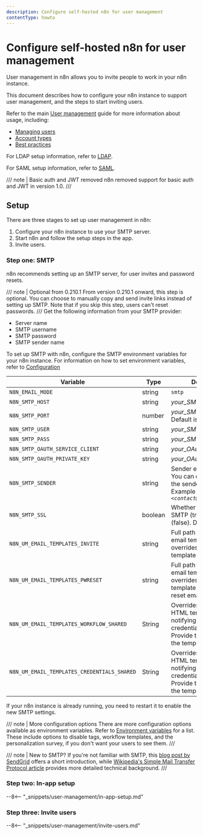 ```yaml
---
description: Configure self-hosted n8n for user management
contentType: howto
---
```


# Configure self-hosted n8n for user management

User management in n8n allows you to invite people to work in your n8n instance. 

This document describes how to configure your n8n instance to support user management, and the steps to start inviting users.

Refer to the main [User management](/user-management/) guide for more information about usage, including:

* [Managing users](/user-management/manage-users/)
* [Account types](/user-management/account-types/)
* [Best practices](/user-management/best-practices/)

For LDAP setup information, refer to [LDAP](/user-management/ldap/).

For SAML setup information, refer to [SAML](/user-management/saml/).

/// note | Basic auth and JWT removed
n8n removed support for basic auth and JWT in version 1.0.
///
## Setup

There are three stages to set up user management in n8n:

1. Configure your n8n instance to use your SMTP server.
2. Start n8n and follow the setup steps in the app.
3. Invite users.

### Step one: SMTP

n8n recommends setting up an SMTP server, for user invites and password resets. 

/// note | Optional from 0.210.1
From version 0.210.1 onward, this step is optional. You can choose to manually copy and send invite links instead of setting up SMTP. Note that if you skip this step, users can't reset passwords.
///
Get the following information from your SMTP provider:

* Server name
* SMTP username
* SMTP password
* SMTP sender name

To set up SMTP with n8n, configure the SMTP environment variables for your n8n instance. For information on how to set environment variables, refer to [Configuration](/hosting/configuration/)
<!-- vale off -->
| Variable | Type | Description | Required? |
| -------- | ---- | ----------- | --------- |
| `N8N_EMAIL_MODE` | string | `smtp` | Required |
| `N8N_SMTP_HOST` | string | _your_SMTP_server_name_ | Required |
| `N8N_SMTP_PORT` | number | _your_SMTP_server_port_ Default is `465`.| Optional |
| `N8N_SMTP_USER` | string | _your_SMTP_username_ | Optional |
| `N8N_SMTP_PASS` | string | _your_SMTP_password_ | Optional |
| `N8N_SMTP_OAUTH_SERVICE_CLIENT` | string | _your_OAuth_service_client_ | Optional |
| `N8N_SMTP_OAUTH_PRIVATE_KEY` | string | _your_OAuth_private_key_ | Optional |
| `N8N_SMTP_SENDER` | string | Sender email address. You can optionally include the sender name. Example with name: _N8N `<contact@n8n.com>`_ | Required |
| `N8N_SMTP_SSL` | boolean | Whether to use SSL for SMTP (true) or not (false). Defaults to `true`. | Optional | 
| `N8N_UM_EMAIL_TEMPLATES_INVITE` | string | Full path to your HTML email template. This overrides the default template for invite emails. | Optional |
| `N8N_UM_EMAIL_TEMPLATES_PWRESET` | string | Full path to your HTML email template. This overrides the default template for password reset emails. | Optional |
| `N8N_UM_EMAIL_TEMPLATES_WORKFLOW_SHARED` | String | Overrides the default HTML template for notifying users that a credential was shared. Provide the full path to the template. | Optional |
| `N8N_UM_EMAIL_TEMPLATES_CREDENTIALS_SHARED` | String | Overrides the default HTML template for notifying users that a credential was shared. Provide the full path to the template. | Optional |

<!-- vale on-->
If your n8n instance is already running, you need to restart it to enable the new SMTP settings.

/// note | More configuration options
There are more configuration options available as environment variables. Refer to [Environment variables](/hosting/configuration/environment-variables/) for a list. These include options to disable tags, workflow templates, and the personalization survey, if you don't want your users to see them.
///

/// note | New to SMTP?
If you're not familiar with SMTP, this [blog post by SendGrid](https://sendgrid.com/blog/what-is-an-smtp-server/) offers a short introduction, while [Wikipedia's Simple Mail Transfer Protocol article](https://en.wikipedia.org/wiki/Simple_Mail_Transfer_Protocol) provides more detailed technical background.
///

### Step two: In-app setup

--8<-- "_snippets/user-management/in-app-setup.md"

### Step three: Invite users

--8<-- "_snippets/user-management/invite-users.md"

